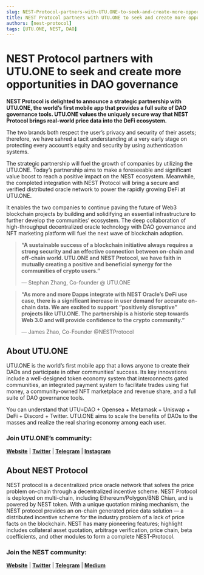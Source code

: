 ```yaml
---
slug: NEST-Protocol-partners-with-UTU.ONE-to-seek-and-create-more-opportunities-in-DAO-governance
title: NEST Protocol partners with UTU.ONE to seek and create more opportunities in DAO governance
authors: [nest-protocol]
tags: [UTU.ONE, NEST, DAO]
---
```


# NEST Protocol partners with UTU.ONE to seek and create more opportunities in DAO governance

**NEST Protocol is delighted to announce a strategic partnership with UTU.ONE, the world’s first mobile app that provides a full suite of DAO governance tools. UTU.ONE values the uniquely secure way that NEST Protocol brings real-world price data into the DeFi ecosystem.**

The two brands both respect the user’s privacy and security of their assets; therefore, we have sahred a tacit understanding at a very early stage on protecting every account’s equity and security by using authentication systems.

The strategic partnership will fuel the growth of companies by utilizing the UTU.ONE. Today’s partnership aims to make a foreseeable and significant value boost to reach a positive impact on the NEST ecosystem. Meanwhile, the completed integration with NEST Protocol will bring a secure and verified distributed oracle network to power the rapidly growing DeFi at UTU.ONE.

It enables the two companies to continue paving the future of Web3 blockchain projects by building and solidifying an essential infrastructure to further develop the communities’ ecosystem. The deep collaboration of high-throughput decentralized oracle technology with DAO governance and NFT marketing platform will fuel the next wave of blockchain adoption.

>**“A sustainable success of a blockchain initiative always requires a strong security and an effective connection between on-chain and off-chain world. UTU.ONE and NEST Protocol, we have faith in mutually creating a positive and beneficial synergy for the communities of crypto users.”**
>
>— Stephan Zhang, Co-founder @ UTU.ONE

>**“As more and more Dapps integrate with NEST Oracle’s DeFi use case, there is a significant increase in user demand for accurate on-chain data. We are excited to support “positively disruptive” projects like UTU.ONE. The partnership is a historic step towards Web 3.0 and will provide confidence to the crypto community.”**
>
>— James Zhao, Co-Founder @NESTProtocol



## About UTU.ONE

UTU.ONE is the world’s first mobile app that allows anyone to create their DAOs and participate in other communities’ success. Its key innovations include a well-designed token economy system that interconnects gated communities, an integrated payment system to facilitate trades using fiat money, a community-owned NFT marketplace and revenue share, and a full suite of DAO governance tools.

You can understand that UTU=DAO + Opensea + Metamask + Uniswap + DeFi + Discord + Twitter. UTU.ONE aims to scale the benefits of DAOs to the masses and realize the real sharing economy among each user.

### Join UTU.ONE’s community:

[**Website**](https://utu.one/) | [**Twitter**](https://mobile.twitter.com/utu_one) | [**Telegram**](https://t.me/UTUDAO) | [**Instagram**](https://www.instagram.com/utu.one/)



## About NEST Protocol
NEST protocol is a decentralized price oracle network that solves the price problem on-chain through a decentralized incentive scheme. NEST Protocol is deployed on multi-chain, including Ethereum/Polygon/BNB Chian, and is powered by NEST token. With a unique quotation mining mechanism, the NEST protocol provides an on-chain generated price data solution — a distributed incentive scheme for the industry problem of a lack of price facts on the blockchain. NEST has many pioneering features; highlight includes collateral asset quotation, arbitrage verification, price chain, beta coefficients, and other modules to form a complete NEST-Protocol.

### Join the NEST community:

[**Website**](https://nestprotocol.org/) | [**Twitter**](https://twitter.com/nest_protocol) | [**Telegram**](https://t.me/nest_chat) | [**Medium**](https://nest-protocol-82041.medium.com/)
